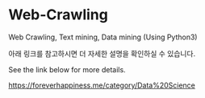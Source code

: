 # Web-Crawling
Web Crawling, Text mining, Data mining (Using Python3)


아래 링크를 참고하시면 더 자세한 설명을 확인하실 수 있습니다.

See the link below for more details.

https://foreverhappiness.me/category/Data%20Science
